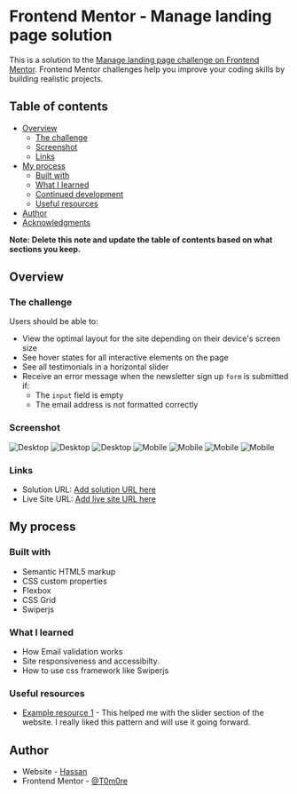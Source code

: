 # Frontend Mentor - Manage landing page solution

This is a solution to the [Manage landing page challenge on Frontend Mentor](https://www.frontendmentor.io/challenges/manage-landing-page-SLXqC6P5). Frontend Mentor challenges help you improve your coding skills by building realistic projects.

## Table of contents

- [Overview](#overview)
  - [The challenge](#the-challenge)
  - [Screenshot](#screenshot)
  - [Links](#links)
- [My process](#my-process)
  - [Built with](#built-with)
  - [What I learned](#what-i-learned)
  - [Continued development](#continued-development)
  - [Useful resources](#useful-resources)
- [Author](#author)
- [Acknowledgments](#acknowledgments)

**Note: Delete this note and update the table of contents based on what sections you keep.**

## Overview

### The challenge

Users should be able to:

- View the optimal layout for the site depending on their device's screen size
- See hover states for all interactive elements on the page
- See all testimonials in a horizontal slider
- Receive an error message when the newsletter sign up `form` is submitted if:
  - The `input` field is empty
  - The email address is not formatted correctly

### Screenshot

![Desktop](<./screenshot(46).png>)
![Desktop](<./screenshot(47).png>)
![Desktop](<./screenshot(48).png>)
![Mobile](<./screenshot(52).png>)
![Mobile](<./screenshot(53).png>)
![Mobile](<./screenshot(54).png>)
![Mobile](<./screenshot(55).png>)

### Links

- Solution URL: [Add solution URL here](https://your-solution-url.com)
- Live Site URL: [Add live site URL here](https://your-live-site-url.com)

## My process

### Built with

- Semantic HTML5 markup
- CSS custom properties
- Flexbox
- CSS Grid
- Swiperjs

### What I learned

- How Email validation works
- Site responsiveness and accessibilty.
- How to use css framework like Swiperjs

### Useful resources

- [Example resource 1](https://swiperjs.com/) - This helped me with the slider section of the website. I really liked this pattern and will use it going forward.

## Author

- Website - [Hassan](https://github.com/T0m0re)
- Frontend Mentor - [@T0m0re](https://www.frontendmentor.io/profile/T0m0re)
